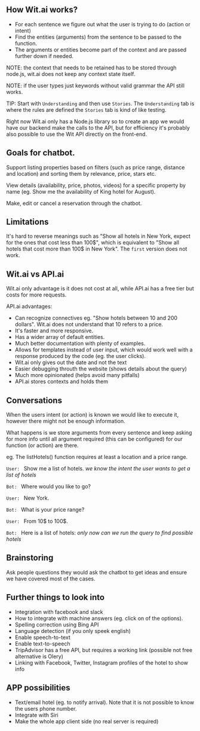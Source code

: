 ## How Wit.ai works?

* For each sentence we figure out what the user is trying to do (action or intent)
* Find the entities (arguments) from the sentence to be passed to the function.
* The arguments or entities become part of the context and are passed further down if needed.

NOTE: the context that needs to be retained has to be stored through node.js, wit.ai does not keep any context state itself.

NOTE: if the user types just keywords without valid grammar the API still works.

TIP: Start with `Understanding` and then use `Stories`. The `Understanding` tab is where the rules are defined the `Stories` tab is kind of like testing.

Right now Wit.ai only has a Node.js library so to create an app we would have our backend make the calls to the API, but for efficiency it's probably also possible to use the Wit API directly on the front-end.

## Goals for chatbot.

Support listing properties based on filters (such as price range, distance and location) and sorting them by relevance, price, stars etc.

View details (availability, price, photos, videos) for a specific property by name (eg. Show  me the availability of King hotel for August).

Make, edit or cancel a reservation through the chatbot.

## Limitations

It's hard to reverse meanings such as "Show all hotels in New York, expect for the ones that cost less than 100$", which is equivalent to "Show all hotels that cost more than 100$ in New York". The `first` version does not work.


## Wit.ai vs API.ai

Wit.ai only advantage is it does not cost at all, while API.ai has a free tier but costs for more requests.

API.ai advantages:
* Can recognize connectives eg. "Show hotels between 10 and 200 dollars". Wit.ai does not understand that 10 refers to a price.
* It's faster and more responsive.
* Has a wider array of default entities.
* Much better documentation with plenty of examples.
* Allows for templates instead of user input, which would work well with a response produced by the code (eg. the user clicks).
* Wit.ai only gives out the date and not the text
* Easier debugging throuth the website (shows details about the query)
* Much more opinionated (helps avoid many pitfalls)
* API.ai stores contexts and holds them


## Conversations
When the users intent (or action) is known we would like to execute it, however there might not be enough information.

What happens is we store arguments from every sentence and keep asking for more info until all argument required (this can be configured) for our function (or action) are there.

eg. The listHotels() function requires at least a location and a price range.

`User: ` Show me a list of hotels.
*we know the intent the user wants to get a list of hotels*

`Bot: ` Where would you like to go?

`User: ` New York.

`Bot: ` What is your price range?

`User: ` From 10$ to 100$.

`Bot: ` Here is a list of hotels:
*only now can we run the query to find possible hotels*

## Brainstoring
Ask people questions they would ask the chatbot to get ideas and ensure we have covered most of the cases.

## Further things to look into

* Integration with facebook and slack
* How to integrate with machine answers (eg. click on of the options).
* Spelling correction using Bing API
* Language detection (if you only speek english)
* Enable speech-to-text
* Enable text-to-speech
* TripAdvisor has a free API, but requires a working link (possible not free alternative is Olery)
* Linking with Facebook, Twitter, Instagram profiles of the hotel to show info

## APP possibilities
* Text/email hotel (eg. to notify arrival). Note that it is not possible to know the users phone number.
* Integrate with Siri
* Make the whole app client side (no real server is required)